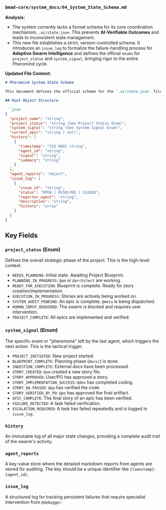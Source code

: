 ### `bmad-core/system_docs/04_System_State_Schema.md`

**Analysis:**
- The system currently lacks a formal schema for its core coordination mechanism, `.ai/state.json`. This prevents **AI-Verifiable Outcomes** and leads to inconsistent state management.
- This new file establishes a strict, version-controlled schema. It introduces an `issue_log` to formalize the failure-handling process for **Adaptive Swarm Intelligence** and defines the official `enums` for `project_status` and `system_signal`, bringing rigor to the entire Pheromind cycle.

**Updated File Content:**
```markdown
# Pheromind System State Schema

This document defines the official schema for the `.ai/state.json` file. This is the central nervous system of the swarm and a part of the System Constitution. All agents that read from or write to the state file MUST adhere to this structure.

## Root Object Structure

```json
{
  "project_name": "string",
  "project_status": "string (See Project Status Enum)",
  "system_signal": "string (See System Signal Enum)",
  "current_epic": "string | null",
  "history": [
    {
      "timestamp": "ISO 8601 string",
      "agent_id": "string",
      "signal": "string",
      "summary": "string"
    }
  ],
  "agent_reports": "object",
  "issue_log": [
    {
      "issue_id": "string",
      "status": "OPEN | RESOLVED | CLOSED",
      "reporter_agent": "string",
      "description": "string",
      "history": "array"
    }
  ]
}
```

## Key Fields

### `project_status` (Enum)
Defines the overall strategic phase of the project. This is the high-level context.
- `NEEDS_PLANNING`: Initial state. Awaiting Project Blueprint.
- `PLANNING_IN_PROGRESS`: `@pm` or `@architect` are working.
- `READY_FOR_EXECUTION`: Blueprint is complete. Ready for story creation/implementation.
- `EXECUTION_IN_PROGRESS`: Stories are actively being worked on.
- `SYSTEM_AUDIT_PENDING`: An epic is complete; `@meta` is being dispatched.
- `HUMAN_INPUT_REQUIRED`: The swarm is blocked and requires user intervention.
- `PROJECT_COMPLETE`: All epics are implemented and verified.

### `system_signal` (Enum)
The specific event or "pheromone" left by the last agent, which triggers the next action. This is the tactical trigger.
- `PROJECT_INITIATED`: New project started.
- `BLUEPRINT_COMPLETE`: Planning phase (`docs/`) is done.
- `INGESTION_COMPLETE`: External docs have been processed.
- `STORY_CREATED`: `@sm` created a new story file.
- `STORY_APPROVED`: User/PO has approved a story.
- `STORY_IMPLEMENTATION_SUCCESS`: `@dev` has completed coding.
- `STORY_QA_PASSED`: `@qa` has verified the code.
- `STORY_VERIFIED_BY_PO`: `@po` has approved the final artifact.
- `EPIC_COMPLETE`: The final story of an epic has been verified.
- `FAILURE_DETECTED`: A task failed verification.
- `ESCALATION_REQUIRED`: A task has failed repeatedly and is logged in `issue_log`.

### `history`
An immutable log of all major state changes, providing a complete audit trail of the swarm's activity.

### `agent_reports`
A key-value store where the detailed markdown reports from agents are stored for auditing. The key should be a unique identifier like `{timestamp}-{agent_id}`.

### `issue_log`
A structured log for tracking persistent failures that require specialist intervention from `@debugger`.
```
